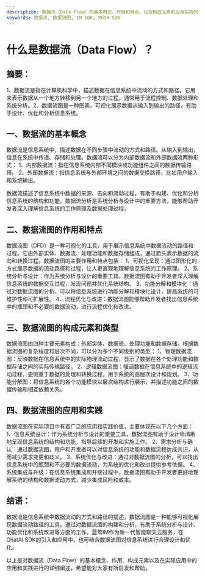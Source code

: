```yaml
---
description: 数据流（Data Flow）的基本概念、作用和特点，以及构成元素和应用实践的介绍。
keywords: 数据流, 数据流图, IM SDK, PUSH SDK
---
```

# 什么是数据流（Data Flow）？

## 摘要：

1、数据流是指在计算机科学中，描述数据在信息系统中流动的方式和路径。它用来表示数据从一个地方转移到另一个地方的过程，通常用于流程控制、数据处理和系统分析。2、数据流图是一种图表，可视化展示数据从输入到输出的路径，有助于设计、优化和分析信息系统。

## 一、数据流的基本概念

数据流是信息系统中，描述数据在不同步骤中流动的方式和路径。从输入到输出，信息在系统中传递、存储和处理。数据流可以分为内部数据流和外部数据流两种形式：
1、内部数据流：指在信息系统内部不同模块或功能组件之间的数据传输路径。
2、外部数据流：指信息系统与外部环境之间的数据交换路径，比如用户输入和系统输出。

数据流描述了信息系统中数据的来源、去向和流动过程，有助于构建、优化和分析信息系统的结构和功能。数据流分析是系统分析与设计中的重要方法，能够帮助开发者深入理解信息系统的工作原理及数据处理过程。

## 二、数据流图的作用和特点

数据流图（DFD）是一种可视化的工具，用于展示信息系统中数据流动的路径和过程。它由外部实体、数据流、处理功能和数据存储组成，通过箭头表示数据的流向和转换过程。数据流图的主要作用和特点包括：
1、可视化呈现：通过图形化的方式展示数据的流动路径和过程，让人更直观地理解信息系统的工作原理。
2、系统分析与设计：作为系统分析与设计的重要工具，数据流图有助于开发者深入理解信息系统的数据交互过程，发现问题并优化系统结构。
3、功能分解和模块化：通过对数据流图的分析，可以将信息系统进行功能分解和模块化设计，提高系统的可维护性和可扩展性。
4、流程优化与改进：数据流图能够帮助开发者找出信息系统中的瓶颈和不必要的数据流动，进行流程优化和改进。

## 三、数据流图的构成元素和类型

数据流图由四种主要元素构成：外部实体、数据流、处理功能和数据存储。根据数据流图的复杂程度和层次不同，可以分为多个不同级别的类型：
1、物理数据流图：反映数据在信息系统中的实际物理流动过程，显示了数据在各个处理功能和数据存储之间的实际传输路径。
2、逻辑数据流图：强调数据在信息系统中的逻辑流动过程，更侧重于数据的处理和转换过程，用于系统的高层次设计和规划。
3、功能分解图：将信息系统的各个功能模块以层次结构进行展示，并描述功能之间的数据传输和相互依赖关系。

## 四、数据流图的应用和实践

数据流图在实际项目中有着广泛的应用和实践价值，主要体现在以下几个方面：
1、信息系统设计：作为系统分析与设计的重要工具，数据流图有助于设计师清晰地呈现信息系统的结构和功能，指导后续的开发和实施工作。
2、需求分析与确认：通过数据流图，用户和开发者可以对信息系统的功能和数据流程达成共识，从而减少需求变更和歧义。
3、系统优化与改进：通过对数据流图的分析，可以找出信息系统中的瓶颈和不必要的数据流动，为系统的优化和改进提供参考依据。
4、系统集成与升级：在信息系统集成和升级过程中，数据流图有助于开发者更好地理解系统的结构和数据流动方式，减少集成风险和成本。

## 结语：

数据流是信息系统中数据流动的方式和路径的描述，数据流图是一种能够可视化展现数据流动路径的工具。通过对数据流图的构建和分析，有助于系统分析与设计、功能优化和系统改进等方面的工作。蓝莺IM作为新一代智能聊天云服务，在ChatAI SDK的引入和应用中，也可结合数据流图对信息系统进行合理设计和优化。

以上是对数据流（Data Flow）的基本概念、作用、构成元素以及在实际应用中的应用和实践进行的详细阐述，希望能对大家有所启发和帮助。
